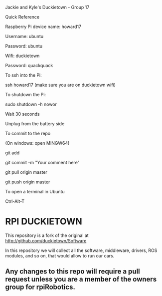 Jackie and Kyle's Duckietown - Group 17

Quick Reference

Raspberry Pi device name: howard17

Username: ubuntu

Password: ubuntu

Wifi: duckietown

Password: quackquack


To ssh into the Pi:

ssh howard17 (make sure you are on duckietown wifi)


To shutdown the Pi:

sudo shutdown -h nowor

Wait 30 seconds

Unplug from the battery side


To commit to the repo

(On windows: open MINGW64)

git add <file-name>

git commit -m "Your comment here"

git pull origin master

git push origin master


To open a terminal in Ubuntu

Ctrl-Alt-T



# RPI DUCKIETOWN

This repository is a fork of the original at http://github.com/duckietown/Software 

In this repository we will collect all the software, middleware, drivers, ROS modules, and so on, that would allow to run our cars. 

Any changes to this repo will require a pull request unless you are a member of the owners group for rpiRobotics. 
-----

